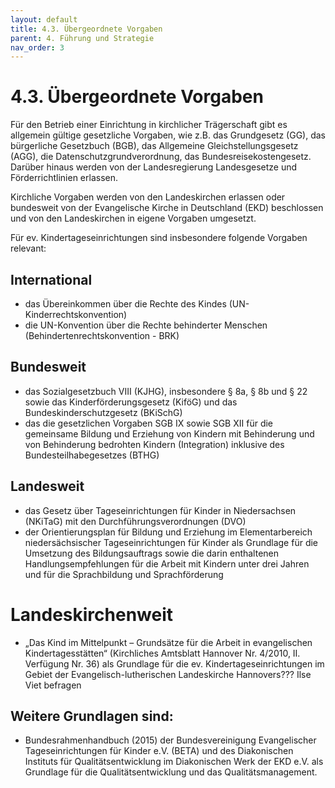 ```yaml
---
layout: default
title: 4.3. Übergeordnete Vorgaben
parent: 4. Führung und Strategie
nav_order: 3
---
```


# 4.3. Übergeordnete Vorgaben

Für den Betrieb einer Einrichtung in kirchlicher Trägerschaft gibt es allgemein gültige gesetzliche Vorgaben, wie z.B. das Grundgesetz (GG), das bürgerliche Gesetzbuch (BGB), das Allgemeine Gleichstellungsgesetz (AGG), die Datenschutzgrundverordnung, das Bundesreisekostengesetz. Darüber hinaus werden von der Landesregierung Landesgesetze und Förderrichtlinien erlassen.

Kirchliche Vorgaben werden von den Landeskirchen erlassen oder bundesweit von der Evangelische Kirche in Deutschland (EKD) beschlossen und von den Landeskirchen in eigene Vorgaben umgesetzt.

Für ev. Kindertageseinrichtungen sind insbesondere folgende Vorgaben relevant:

## International
* das Übereinkommen über die Rechte des Kindes (UN-Kinderrechtskonvention)
* die UN-Konvention über die Rechte behinderter Menschen (Behindertenrechtskonvention - BRK)

## Bundesweit
* das Sozialgesetzbuch VIII (KJHG), insbesondere § 8a, § 8b und § 22 sowie das Kinderförderungsgesetz (KiföG) und das Bundeskinderschutzgesetz (BKiSchG)
* das die gesetzlichen Vorgaben SGB IX sowie SGB XII für die gemeinsame Bildung und Erziehung von Kindern mit Behinderung und von Behinderung bedrohten Kindern (Integration) inklusive des Bundesteilhabegesetzes (BTHG)

## Landesweit
* das Gesetz über Tageseinrichtungen für Kinder in Niedersachsen (NKiTaG) mit den Durchführungsverordnungen (DVO)
* der Orientierungsplan für Bildung und Erziehung im Elementarbereich niedersächsischer Tageseinrichtungen für Kinder als Grundlage für die Umsetzung des Bildungsauftrags sowie die darin enthaltenen Handlungsempfehlungen für die Arbeit mit Kindern unter drei Jahren und für die Sprachbildung und Sprachförderung

# Landeskirchenweit
* „Das Kind im Mittelpunkt – Grundsätze für die Arbeit in evangelischen Kindertagesstätten“ (Kirchliches Amtsblatt Hannover Nr. 4/2010, II. Verfügung Nr. 36) als Grundlage für die ev. Kindertageseinrichtungen im Gebiet der Evangelisch-lutherischen Landeskirche Hannovers??? Ilse Viet befragen

## Weitere Grundlagen sind:
* Bundesrahmenhandbuch (2015) der Bundesvereinigung Evangelischer Tageseinrichtungen für Kinder e.V. (BETA) und des Diakonischen Instituts für Qualitätsentwicklung im Diakonischen Werk der EKD e.V. als Grundlage für die Qualitätsentwicklung und das Qualitätsmanagement.
